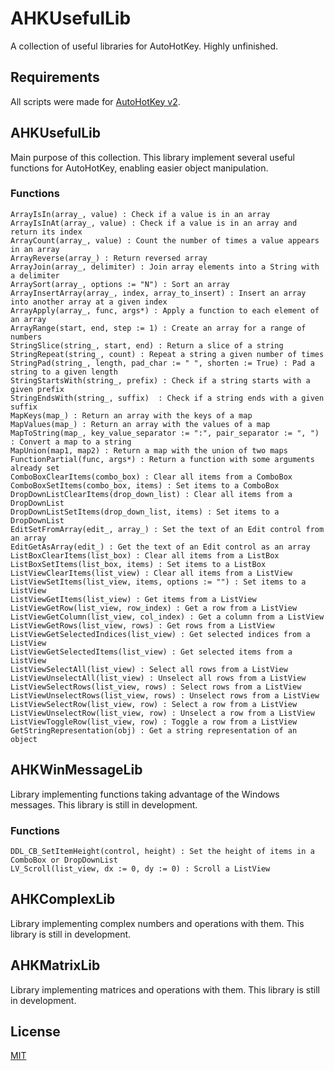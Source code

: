 # AHKUsefulLib

A collection of useful libraries for AutoHotKey.
Highly unfinished.

## Requirements

All scripts were made for [AutoHotKey v2](https://www.autohotkey.com/).

## AHKUsefulLib

Main purpose of this collection. This library implement several useful functions for AutoHotKey, enabling easier object manipulation.

### Functions
```
ArrayIsIn(array_, value) : Check if a value is in an array
ArrayIsInAt(array_, value) : Check if a value is in an array and return its index
ArrayCount(array_, value) : Count the number of times a value appears in an array
ArrayReverse(array_) : Return reversed array
ArrayJoin(array_, delimiter) : Join array elements into a String with a delimiter
ArraySort(array_, options := "N") : Sort an array
ArrayInsertArray(array_, index, array_to_insert) : Insert an array into another array at a given index
ArrayApply(array_, func, args*) : Apply a function to each element of an array
ArrayRange(start, end, step := 1) : Create an array for a range of numbers
StringSlice(string_, start, end) : Return a slice of a string
StringRepeat(string_, count) : Repeat a string a given number of times
StringPad(string_, length, pad_char := " ", shorten := True) : Pad a string to a given length
StringStartsWith(string_, prefix) : Check if a string starts with a given prefix
StringEndsWith(string_, suffix)  : Check if a string ends with a given suffix
MapKeys(map_) : Return an array with the keys of a map
MapValues(map_) : Return an array with the values of a map
MapToString(map_, key_value_separator := ":", pair_separator := ", ") : Convert a map to a string
MapUnion(map1, map2) : Return a map with the union of two maps
FunctionPartial(func, args*) : Return a function with some arguments already set
ComboBoxClearItems(combo_box) : Clear all items from a ComboBox
ComboBoxSetItems(combo_box, items) : Set items to a ComboBox
DropDownListClearItems(drop_down_list) : Clear all items from a DropDownList
DropDownListSetItems(drop_down_list, items) : Set items to a DropDownList
EditSetFromArray(edit_, array_) : Set the text of an Edit control from an array
EditGetAsArray(edit_) : Get the text of an Edit control as an array
ListBoxClearItems(list_box) : Clear all items from a ListBox
ListBoxSetItems(list_box, items) : Set items to a ListBox
ListViewClearItems(list_view) : Clear all items from a ListView
ListViewSetItems(list_view, items, options := "") : Set items to a ListView
ListViewGetItems(list_view) : Get items from a ListView
ListViewGetRow(list_view, row_index) : Get a row from a ListView
ListViewGetColumn(list_view, col_index) : Get a column from a ListView
ListViewGetRows(list_view, rows) : Get rows from a ListView
ListViewGetSelectedIndices(list_view) : Get selected indices from a ListView
ListViewGetSelectedItems(list_view) : Get selected items from a ListView
ListViewSelectAll(list_view) : Select all rows from a ListView
ListViewUnselectAll(list_view) : Unselect all rows from a ListView
ListViewSelectRows(list_view, rows) : Select rows from a ListView
ListViewUnselectRows(list_view, rows) : Unselect rows from a ListView
ListViewSelectRow(list_view, row) : Select a row from a ListView
ListViewUnselectRow(list_view, row) : Unselect a row from a ListView
ListViewToggleRow(list_view, row) : Toggle a row from a ListView
GetStringRepresentation(obj) : Get a string representation of an object
```

## AHKWinMessageLib

Library implementing functions taking advantage of the Windows messages. This library is still in development.

### Functions
```
DDL_CB_SetItemHeight(control, height) : Set the height of items in a ComboBox or DropDownList
LV_Scroll(list_view, dx := 0, dy := 0) : Scroll a ListView
```

## AHKComplexLib

Library implementing complex numbers and operations with them. This library is still in development.

## AHKMatrixLib

Library implementing matrices and operations with them. This library is still in development.

## License

[MIT](https://choosealicense.com/licenses/mit/)
